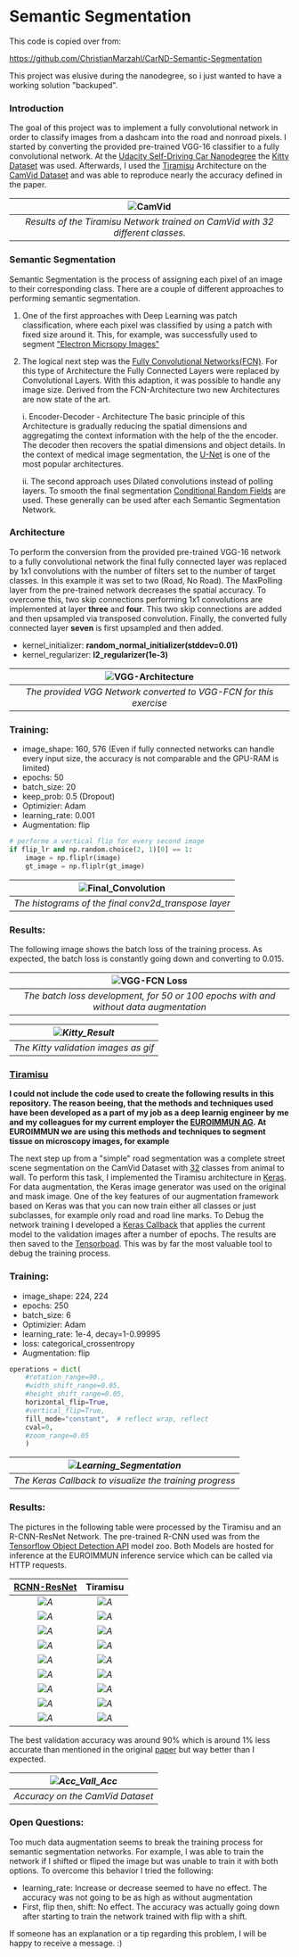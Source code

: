 # Semantic Segmentation

This code is copied over from:

https://github.com/ChristianMarzahl/CarND-Semantic-Segmentation

This project was elusive during the nanodegree, so i just wanted to have a working solution "backuped".


### Introduction

The goal of this project was to implement a fully convolutional network in order to classify images from a dashcam into the road and nonroad pixels. I started by converting the provided pre-trained VGG-16 classifier to a fully convolutional network. At the [Udacity Self-Driving Car Nanodegree](https://de.udacity.com/course/self-driving-car-engineer-nanodegree--nd013) the [Kitty Dataset](www.cvlibs.net/datasets/kitti/) was used. Afterwards, I used the [Tiramisu](https://arxiv.org/abs/1611.09326) Architecture on the [CamVid Dataset](http://mi.eng.cam.ac.uk/research/projects/VideoRec/CamVid/) and was able to reproduce nearly the accuracy defined in the paper.  

| ![CamVid](./CamVid-Images/0016E5_00390_2017_10_10_09_07_22_drawings.png "CamVid Image") | 
|:--:| 
| *Results of the Tiramisu Network trained on CamVid with 32 different classes.* |

### Semantic Segmentation

Semantic Segmentation is the process of assigning each pixel of an image to their corresponding class. 
There are a couple of different approaches to performing semantic segmentation.
1. One of the first approaches with Deep Learning was patch classification, where each pixel was classified by using a patch with fixed size around it. This, for example, was successfully used to segment ["Electron Micrsopy Images"](http://people.idsia.ch/~juergen/nips2012.pdf)
2. The logical next step was the [Fully Convolutional Networks(FCN)](https://arxiv.org/abs/1411.4038). For this type of Architecture  the Fully Connected Layers were replaced by Convolutional Layers. With this adaption, it was possible to handle any image size.  Derived from the FCN-Architecture two new Architectures are now state of the art.

    i. Encoder-Decoder - Architecture
The basic principle of this Architecture  is gradually reducing the spatial dimensions and aggregatimg the context information with the help of the the encoder. The decoder then recovers the spatial dimensions and object details. In the context of medical image segmentation, the [U-Net](https://arxiv.org/abs/1505.04597) is one of the most popular architectures. 

    ii. The second approach uses Dilated convolutions instead of polling layers.
To smooth the final segmentation [Conditional Random Fields](https://arxiv.org/abs/1210.5644) are used. These generally can be used after each Semantic Segmentation Network.  

### Architecture
To perform the conversion from the provided pre-trained VGG-16 network to a fully convolutional network the final fully connected layer was replaced by 1x1 convolutions with the number of filters set to the number of target classes. In this example it was set to two (Road, No Road). The MaxPolling layer from the pre-trained network decreases the spatial accuracy. To overcome this, two skip connections performing 1x1 convolutions are implemented at layer **three** and **four**. This two skip connections are added and then  upsampled via transposed convolution. Finally, the converted fully connected layer **seven** is first upsampled and then added.     

- kernel_initializer: **random_normal_initializer(stddev=0.01)**
- kernel_regularizer: **l2_regularizer(1e-3)**

| ![VGG-Architecture](./CamVid-Images/Graph.png "VGG16-FCN") | 
|:--:| 
| *The provided VGG Network converted to VGG-FCN for this exercise* |

### Training:
- image_shape: 160, 576 (Even if fully connected networks can handle every input size, the accuracy is not comparable and the GPU-RAM is limited)
- epochs: 50
- batch_size: 20
- keep_prob: 0.5 (Dropout)
- Optimizier: Adam
- learning_rate: 0.001
- Augmentation: flip
```python
# performe a vertical flip for every second image 
if flip_lr and np.random.choice(2, 1)[0] == 1:
    image = np.fliplr(image)
    gt_image = np.fliplr(gt_image)
```

| ![Final_Convolution](./CamVid-Images/Histograms.png "Final_Convolution") | 
|:--:| 
| *The histograms of the final conv2d_transpose layer* |


### Results:

The following image shows the batch loss of the training process. As expected, the batch loss is constantly going down and converting to 0.015. 

| ![VGG-FCN Loss](./CamVid-Images/VGG-Kitty.png "VGG-FCN Loss") | 
|:--:| 
| *The batch loss development, for 50 or 100 epochs with and without data augmentation* |


| *![Kitty_Result](./CamVid-Images/1507737726_full.gif "Kitty_Result")* | 
|:--:| 
| *The Kitty validation images as gif* |

### [Tiramisu](https://arxiv.org/abs/1611.09326)
**I could not include the code used to create the following results in this repository. The reason beeing, that the methods and techniques used have been developed as a part of my job as a deep learnig engineer by me and my colleagues for my current employer the [EUROIMMUN AG](https://www.euroimmun.de/startseite.html). At EUROIMMUN we are using this methods and techniques to segment tissue on microscopy images, for example**

The next step up from a "simple" road segmentation was a complete street scene segmentation on the CamVid Dataset with [32](http://mi.eng.cam.ac.uk/research/projects/VideoRec/CamVid/data/label_colors.txt) classes from animal to wall. To perform this task, I implemented the Tiramisu architecture in [Keras](https://keras.io/). For data augmentation, the Keras image generator was used on the original and mask image. One of the key features of our augmentation framework based on Keras was that you can now train either all classes or just subclasses, for example only road and road line marks. To Debug the network training I developed a [Keras Callback](https://keras.io/callbacks/) that applies the current model to the validation images after a number of epochs.  The results are then saved to the [Tensorboad](https://www.tensorflow.org/get_started/summaries_and_tensorboard). This was by far the most valuable tool to debug the training process.  

### Training:
- image_shape: 224, 224
- epochs: 250
- batch_size: 6
- Optimizier: Adam
- learning_rate: 1e-4, decay=1-0.99995
- loss: categorical_crossentropy
- Augmentation: flip
```python
operations = dict(
    #rotation_range=90.,
    #width_shift_range=0.05,
    #height_shift_range=0.05,
    horizontal_flip=True,
    #vertical_flip=True,
    fill_mode="constant",  # reflect wrap, reflect
    cval=0,
    #zoom_range=0.05
    )
```
| *![Learning_Segmentation](./CamVid-Images/Stack.gif "Learning_Segmentation")* | 
|:--:| 
| *The Keras Callback to visualize the training progress* |

### Results:

The pictures in the following table were processed by the Tiramisu and an R-CNN-ResNet Network. The pre-trained R-CNN used was from the [Tensorflow Object Detection API](https://github.com/tensorflow/models/tree/master/research/object_detection) model zoo. Both Models are hosted for inference at the EUROIMMUN inference service which can be called via HTTP requests. 

| [RCNN-ResNet](https://arxiv.org/abs/1506.01497) | Tiramisu | 
|:--:|:--:| 
| *![A](./CamVid-Images/SegRCNN/0001TP_006690_2017_10_13_10_50_25_drawings.png "R-CNN")* | *![A](./CamVid-Images/SegRCNN/0001TP_006690_2017_10_13_10_50_07_drawings.png "Seg")* |
| *![A](./CamVid-Images/SegRCNN/0001TP_007170_2017_10_13_10_51_22_drawings.png "R-CNN")* | *![A](./CamVid-Images/SegRCNN/0001TP_007170_2017_10_13_10_51_08_drawings.png "Seg")* |
| *![A](./CamVid-Images/SegRCNN/0001TP_010380_2017_10_13_10_53_52_drawings.png "R-CNN")* | *![A](./CamVid-Images/SegRCNN/0001TP_010380_2017_10_13_10_53_32_drawings.png "Seg")* |
| *![A](./CamVid-Images/SegRCNN/0006R0_f00930_2017_10_13_10_26_40_drawings.png "R-CNN")* | *![A](./CamVid-Images/SegRCNN/0006R0_f00930_2017_10_13_10_26_04_drawings.png "Seg")* |
| *![A](./CamVid-Images/SegRCNN/0006R0_f01290_2017_10_13_10_29_15_drawings.png "R-CNN")* | *![A](./CamVid-Images/SegRCNN/0006R0_f01290_2017_10_13_10_28_40_drawings.png "Seg")* |
| *![A](./CamVid-Images/SegRCNN/0006R0_f03930_2017_10_13_10_38_55_drawings.png "R-CNN")* | *![A](./CamVid-Images/SegRCNN/0006R0_f03930_2017_10_13_10_38_19_drawings.png "Seg")* |
| *![A](./CamVid-Images/SegRCNN/Seq05VD_f00000_2017_10_13_10_55_03_drawings.png "R-CNN")* | *![A](./CamVid-Images/SegRCNN/Seq05VD_f00000_2017_10_13_10_54_30_drawings.png "Seg")* |
| *![A](./CamVid-Images/SegRCNN/Seq05VD_f00480_2017_10_13_10_55_47_drawings.png "R-CNN")* | *![A](./CamVid-Images/SegRCNN/Seq05VD_f00480_2017_10_13_10_55_40_drawings.png "Seg")* |
| *![A](./CamVid-Images/SegRCNN/Seq05VD_f05100_2017_10_13_10_57_39_drawings.png "R-CNN")* | *![A](./CamVid-Images/SegRCNN/Seq05VD_f05100_2017_10_13_10_57_37_drawings.png "Seg")* |

The best validation accuracy was around 90% which is around 1% less accurate than mentioned in the original [paper](https://arxiv.org/abs/1611.09326) but way better than I expected. 

| *![Acc_Vall_Acc](./CamVid-Images/Acc_Vall_Acc.png "Acc_Vall_Acc")* | 
|:--:| 
| *Accuracy on the CamVid Dataset* |

### Open Questions:

Too much data augmentation seems to break the training process for semantic segmentation networks. For example, I was able to train the network if I shifted or fliped the image but was unable to train it with both options. 
To overcome this behavior I tried the following:
- learning_rate: Increase or decrease seemed to have no effect. The accuracy was not going to be as high as without augmentation
- First, flip then, shift: No effect. The accuracy was actually going down after starting to train the network trained with flip with a shift.

If someone has an explanation or a tip regarding this problem, I will be happy to receive a message. :)

